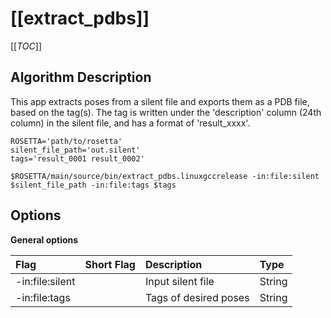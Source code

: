 # [[extract_pdbs]]

[[_TOC_]]

## Algorithm Description

This app extracts poses from a silent file and exports them as a PDB file, based on the tag(s). The tag is written under the 'description' column (24th column) in the silent file, and has a format of 'result_xxxx'.

    ROSETTA='path/to/rosetta'
    silent_file_path='out.silent'
    tags='result_0001 result_0002'

    $ROSETTA/main/source/bin/extract_pdbs.linuxgccrelease -in:file:silent $silent_file_path -in:file:tags $tags

## Options

**General options**

|**Flag**|**Short Flag**|**Description**|**Type**|
|:-------|:-------|:--------------|:-------|
|-in:file:silent||Input silent file|String|
|-in:file:tags||Tags of desired poses|String|

